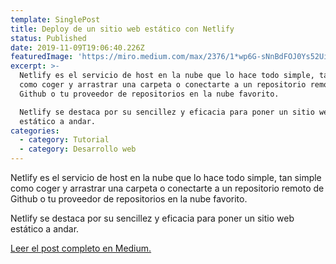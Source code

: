 ```yaml
---
template: SinglePost
title: Deploy de un sitio web estático con Netlify
status: Published
date: 2019-11-09T19:06:40.226Z
featuredImage: 'https://miro.medium.com/max/2376/1*wp6G-sNnBdFOJ0Ys52Uiqw.png'
excerpt: >-
  Netlify es el servicio de host en la nube que lo hace todo simple, tan simple
  como coger y arrastrar una carpeta o conectarte a un repositorio remoto de
  Github o tu proveedor de repositorios en la nube favorito.

  Netlify se destaca por su sencillez y eficacia para poner un sitio web
  estático a andar.
categories:
  - category: Tutorial
  - category: Desarrollo web
---
```

Netlify es el servicio de host en la nube que lo hace todo simple, tan simple como coger y arrastrar una carpeta o conectarte a un repositorio remoto de Github o tu proveedor de repositorios en la nube favorito.

Netlify se destaca por su sencillez y eficacia para poner un sitio web estático a andar.

[Leer el post completo en Medium.](https://medium.com/@thianlopezz/deploy-de-un-sitio-web-est%C3%A1co-con-netlify-bd8c168d7f23)
